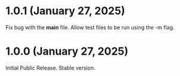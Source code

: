 # 1.0.1 (January 27, 2025)
Fix bug with the __main__ file. Allow test files to be run using the -m flag.

# 1.0.0 (January 27, 2025)

Initial Public Release. Stable version.